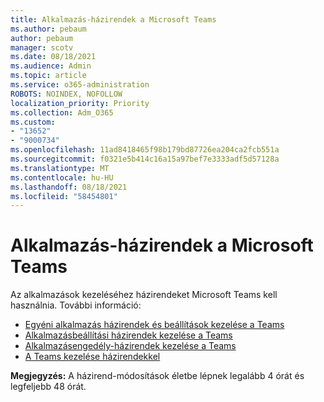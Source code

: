 ```yaml
---
title: Alkalmazás-házirendek a Microsoft Teams
ms.author: pebaum
author: pebaum
manager: scotv
ms.date: 08/18/2021
ms.audience: Admin
ms.topic: article
ms.service: o365-administration
ROBOTS: NOINDEX, NOFOLLOW
localization_priority: Priority
ms.collection: Adm_O365
ms.custom:
- "13652"
- "9000734"
ms.openlocfilehash: 11ad8418465f98b179bd87726ea204ca2fcb551a
ms.sourcegitcommit: f0321e5b414c16a15a97bef7e3333adf5d57128a
ms.translationtype: MT
ms.contentlocale: hu-HU
ms.lasthandoff: 08/18/2021
ms.locfileid: "58454801"
---
```

# <a name="app-policies-in-microsoft-teams"></a>Alkalmazás-házirendek a Microsoft Teams

Az alkalmazások kezeléséhez házirendeket Microsoft Teams kell használnia. További információ: 

- [Egyéni alkalmazás házirendek és beállítások kezelése a Teams](https://docs.microsoft.com/microsoftteams/teams-custom-app-policies-and-settings)
- [Alkalmazásbeállítási házirendek kezelése a Teams](https://docs.microsoft.com/microsoftteams/teams-app-setup-policies)
- [Alkalmazásengedély-házirendek kezelése a Teams](https://docs.microsoft.com/microsoftteams/teams-app-permission-policies)
- [A Teams kezelése házirendekkel](https://docs.microsoft.com/microsoftteams/manage-teams-with-policies)

**Megjegyzés:** A házirend-módosítások életbe lépnek legalább 4 órát és legfeljebb 48 órát.
